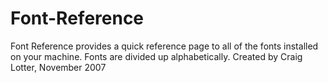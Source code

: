 Font-Reference
==============

Font Reference provides a quick reference page to all of the fonts installed on your machine. Fonts are divided up alphabetically.  Created by Craig Lotter, November 2007
